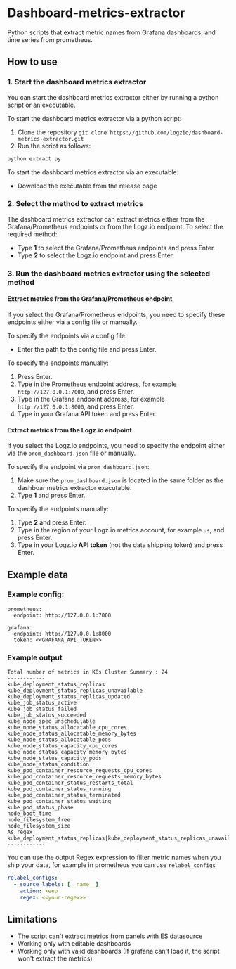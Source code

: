 # Dashboard-metrics-extractor
Python scripts that extract metric names from Grafana dashboards, and time series from prometheus.

## How to use

### 1. Start the dashboard metrics extractor

You can start the dashboard metrics extractor either by running a python script or an executable.

To start the dashboard metrics extractor via a python script:

1. Clone the repository `git clone https://github.com/logzio/dashboard-metrics-extractor.git`
2. Run the script as follows:

``` bash
python extract.py
```
To start the dashboard metrics extractor via an executable:

* Download the executable from the release page 


### 2. Select the method to extract metrics

The dashboard metrics extractor can extract metrics either from the Grafana/Prometheus endpoints or from the Logz.io endpoint. To select the required method:

* Type **1** to select the Grafana/Prometheus endpoints and press Enter.
* Type **2** to select the Logz.io endpoint and press Enter.

### 3. Run the dashboard metrics extractor using the selected method

#### Extract metrics from the Grafana/Prometheus endpoint

If you select the Grafana/Prometheus endpoints, you need to specify these endpoints either via a config file or manually.

To specify the endpoints via a config file:

* Enter the path to the config file and press Enter.

To specify the endpoints manually:

1. Press Enter.
2. Type in the Prometheus endpoint address, for example `http://127.0.0.1:7000`, and press Enter.
3. Type in the Grafana endpoint address, for example `http://127.0.0.1:8000`, and press Enter.
4. Type in your Grafana API token and press Enter.


#### Extract metrics from the Logz.io endpoint

If you select the Logz.io endpoints, you need to specify the endpoint either via the `prom_dashboard.json` file or manually.

To specify the endpoint via `prom_dashboard.json`:

1. Make sure the `prom_dashboard.json` is located in the same folder as the dashboar metrics extractor exacutable.
2. Type **1** and press Enter.

To specify the endpoints manually:

1. Type **2** and press Enter.
2. Type in the region of your Logz.io metrics account, for example `us`, and press Enter.
3. Type in your Logz.io **API token** (not the data shipping token) and press Enter.

## Example data

### Example config:
    prometheus:
      endpoint: http://127.0.0.1:7000

    grafana:
      endpoint: http://127.0.0.1:8000
      token: <<GRAFANA_API_TOKEN>>

### Example output
```text
Total number of metrics in K8s Cluster Summary : 24
------------
kube_deployment_status_replicas
kube_deployment_status_replicas_unavailable
kube_deployment_status_replicas_updated
kube_job_status_active
kube_job_status_failed
kube_job_status_succeeded
kube_node_spec_unschedulable
kube_node_status_allocatable_cpu_cores
kube_node_status_allocatable_memory_bytes
kube_node_status_allocatable_pods
kube_node_status_capacity_cpu_cores
kube_node_status_capacity_memory_bytes
kube_node_status_capacity_pods
kube_node_status_condition
kube_pod_container_resource_requests_cpu_cores
kube_pod_container_resource_requests_memory_bytes
kube_pod_container_status_restarts_total
kube_pod_container_status_running
kube_pod_container_status_terminated
kube_pod_container_status_waiting
kube_pod_status_phase
node_boot_time
node_filesystem_free
node_filesystem_size
As regex: 
kube_deployment_status_replicas|kube_deployment_status_replicas_unavailable|kube_deployment_status_replicas_updated|kube_job_status_active|kube_job_status_failed|kube_job_status_succeeded|kube_node_info|kube_node_spec_unschedulable|kube_node_status_allocatable_cpu_cores|kube_node_status_allocatable_memory_bytes|kube_node_status_allocatable_pods|kube_node_status_capacity_cpu_cores|kube_node_status_capacity_memory_bytes|kube_node_status_capacity_pods|kube_node_status_condition|kube_pod_container_resource_requests_cpu_cores|kube_pod_container_resource_requests_memory_bytes|kube_pod_container_status_restarts_total|kube_pod_container_status_running|kube_pod_container_status_terminated|kube_pod_container_status_waiting|kube_pod_info|kube_pod_status_phase|node_boot_time|node_filesystem_free|node_filesystem_size
------------
```

You can use the output Regex expression to filter metric names when you ship your data, for example in prometheus you can use `relabel_configs`
```yaml
relabel_configs:
  - source_labels: [__name__]
    action: keep
    regex: <<your-regex>>
```

## Limitations
* The script can't extract metrics from panels with ES datasource
* Working only with editable dashboards
* Working only with valid dashboards (If grafana can't load it, the script won't extract the metrics)

